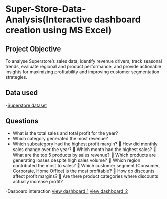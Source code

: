 # Super-Store-Data-Analysis(Interactive dashboard creation using MS Excel)
## Project Objective
To analyse Superstore’s sales data, identify revenue drivers, track seasonal trends, evaluate regional and product performance, and provide actionable insights for maximizing profitability and improving customer segmentation strategies.

## Data used
-<a href="https://github.com/Tusharnjaiswal/Superstore-sales-analysis-report-interactive-dashboard-creation-using-MS-Excel-/blob/main/Sales%20Analysis%20project.xlsx">Superstore dataset</a>


## Questions
-	What is the total sales and total profit for the year?
-	Which category generated the most revenue?
-	Which subcategory had the highest profit margin?
	How did monthly sales change over the year?
	Which month had the highest sales?
	What are the top 5 products by sales revenue?
	Which products are generating losses despite high sales volume?
	Which region contributed the most to sales?
	Which customer segment (Consumer, Corporate, Home Office) is the most profitable?
	How do discounts affect profit margins?
	Are there product categories where discounts actually increase profit?



-Dasboard interaction <a href="https://github.com/Tusharnjaiswal/Superstore-sales-analysis-report-interactive-dashboard-creation-using-MS-Excel-/blob/main/Screenshot%20(dashboard_1).png">view dashboard_1</a>
                      <a href="https://github.com/Tusharnjaiswal/Superstore-sales-analysis-report-interactive-dashboard-creation-using-MS-Excel-/blob/main/Screenshot%20(dashboard_2).png">view dashboard_2</a>

